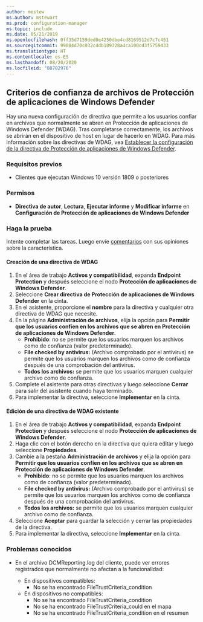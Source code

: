 ```yaml
---
author: mestew
ms.author: mstewart
ms.prod: configuration-manager
ms.topic: include
ms.date: 05/21/2019
ms.openlocfilehash: 0ff35d7159ded0e4250dbe4cd8169512d7c7c451
ms.sourcegitcommit: 99084d70c032c4db109328a4ca100cd3f5759433
ms.translationtype: HT
ms.contentlocale: es-ES
ms.lasthandoff: 08/20/2020
ms.locfileid: "88702976"
---
```

## <a name="windows-defender-application-guard-file-trust-criteria"></a><a name="bkmk_wdag"></a> Criterios de confianza de archivos de Protección de aplicaciones de Windows Defender

<!--3555858-->
Hay una nueva configuración de directiva que permite a los usuarios confiar en archivos que normalmente se abren en Protección de aplicaciones de Windows Defender (WDAG). Tras completarse correctamente, los archivos se abrirán en el dispositivo de host en lugar de hacerlo en WDAG. Para más información sobre las directivas de WDAG, vea [Establecer la configuración de la directiva de Protección de aplicaciones de Windows Defender](/windows/security/threat-protection/windows-defender-application-guard/configure-wd-app-guard).

### <a name="prerequisites"></a>Requisitos previos

- Clientes que ejecutan Windows 10 versión 1809 o posteriores

### <a name="permissions"></a>Permisos

- **Directiva de autor**, **Lectura**, **Ejecutar informe** y **Modificar informe** en **Configuración de Protección de aplicaciones de Windows Defender**

### <a name="try-it-out"></a>Haga la prueba

Intente completar las tareas. Luego envíe [comentarios](../../../../understand/find-help.md#product-feedback) con sus opiniones sobre la característica.

#### <a name="create-a-new-wdag-policy"></a>Creación de una directiva de WDAG

1. En el área de trabajo **Activos y compatibilidad**, expanda **Endpoint Protection** y después seleccione el nodo **Protección de aplicaciones de Windows Defender**.
1. Seleccione **Crear directiva de Protección de aplicaciones de Windows Defender** en la cinta.
1. En el asistente, proporcione el **nombre** para la directiva y cualquier otra directiva de WDAG que necesite.
1. En la página **Administración de archivos**, elija la opción para **Permitir que los usuarios confíen en los archivos que se abren en Protección de aplicaciones de Windows Defender**.
     - **Prohibido**: no se permite que los usuarios marquen los archivos como de confianza (valor predeterminado).
     - **File checked by antivirus:** (Archivo comprobado por el antivirus) se permite que los usuarios marquen los archivos como de confianza después de una comprobación del antivirus.
     - **Todos los archivos:** se permite que los usuarios marquen cualquier archivo como de confianza.
1. Complete el asistente para otras directivas y luego seleccione **Cerrar** para salir del asistente cuando haya terminado.
1. Para implementar la directiva, seleccione **Implementar** en la cinta.

#### <a name="edit-an-existing-wdag-policy"></a>Edición de una directiva de WDAG existente

1. En el área de trabajo **Activos y compatibilidad**, expanda **Endpoint Protection** y después seleccione el nodo **Protección de aplicaciones de Windows Defender**.
1. Haga clic con el botón derecho en la directiva que quiera editar y luego seleccione **Propiedades**.
1. Cambie a la pestaña **Administración de archivos** y elija la opción para **Permitir que los usuarios confíen en los archivos que se abren en Protección de aplicaciones de Windows Defender**.
     - **Prohibido**: no se permite que los usuarios marquen los archivos como de confianza (valor predeterminado).
     - **File checked by antivirus:** (Archivo comprobado por el antivirus) se permite que los usuarios marquen los archivos como de confianza después de una comprobación del antivirus.
     - **Todos los archivos:** se permite que los usuarios marquen cualquier archivo como de confianza.
1. Seleccione **Aceptar** para guardar la selección y cerrar las propiedades de la directiva.
1. Para implementar la directiva, seleccione **Implementar** en la cinta.


### <a name="known-issues"></a>Problemas conocidos

- En el archivo DCMReporting.log del cliente, puede ver errores registrados que normalmente no afectan a la funcionalidad:

  - En dispositivos compatibles:
    - No se ha encontrado FileTrustCriteria_condition
  - En dispositivos no compatibles:
    - No se ha encontrado FileTrustCriteria_condition
    - No se ha encontrado FileTrustCriteria_could en el mapa
    - No se ha encontrado FileTrustCriteria_condition en el resumen